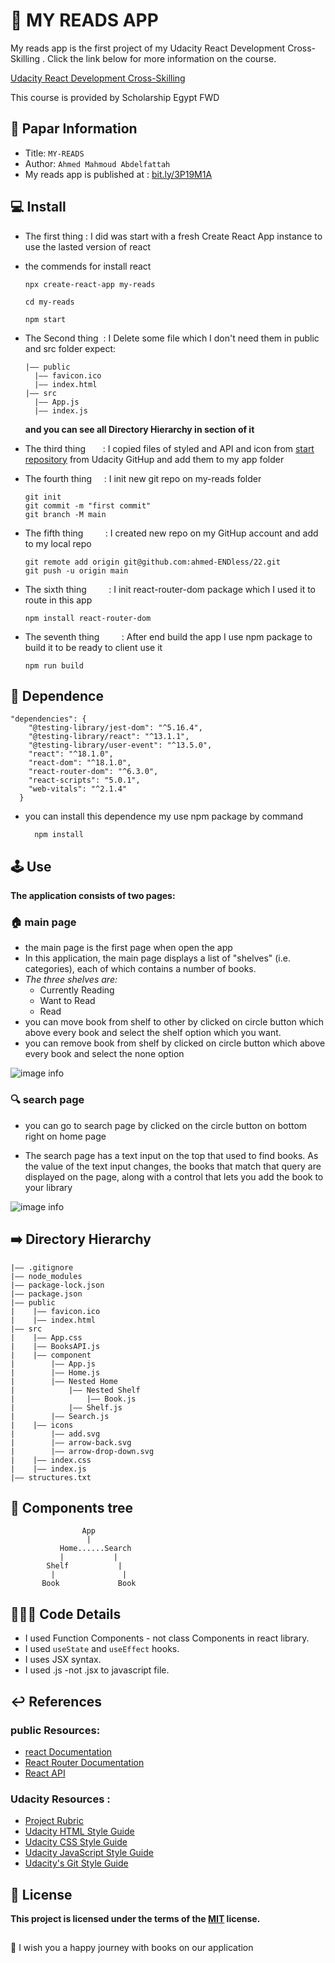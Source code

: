 📗 MY READS APP
===
My reads app is the first project of my Udacity React Development Cross-Skilling . Click the link below for more information on the course.

[Udacity React Development Cross-Skilling](https://egfwd.com/specializtion/react-development/)

This course is provided by Scholarship Egypt FWD

## 📝 Papar Information
- Title:  `MY-READS`
- Author:  `Ahmed Mahmoud Abdelfattah`
- My reads app is published at :  [bit.ly/3P19M1A](https://bit.ly/3LZDeVH)

## 💻 Install
- The first thing  : I did was start with a fresh Create React App instance to use the lasted version of react
- the commends for install react

  ```
  npx create-react-app my-reads

  cd my-reads

  npm start
  ```

- The Second thing &nbsp;: I Delete some file which I don't need them in public and src folder expect:
  ```
  |—— public
    |—— favicon.ico
    |—— index.html
  |—— src
    |—— App.js
    |—— index.js
  ```
  **and you can see all Directory Hierarchy in section of it**
- The third thing &nbsp;&nbsp;&nbsp;&nbsp;&nbsp;&nbsp;: I copied files of styled and API and icon from [start repository](https://github.com/udacity/nd0191-c1-myreads/) from Udacity GitHup and add them to my app folder
- The fourth thing &nbsp;&nbsp;&nbsp;&nbsp;: I init new git repo on my-reads folder
  ```
  git init
  git commit -m "first commit"
  git branch -M main
  ```
- The fifth thing  &nbsp;&nbsp;&nbsp;&nbsp;&nbsp;&nbsp;&nbsp;&nbsp;: I created new repo on my GitHup account and add to my local repo
  ```
  git remote add origin git@github.com:ahmed-ENDless/22.git
  git push -u origin main
  ```
- The sixth thing  &nbsp;&nbsp;&nbsp;&nbsp;&nbsp;&nbsp;&nbsp;&nbsp;: I init react-router-dom package which I used it to route in this app
  ```
  npm install react-router-dom
  ```
- The seventh thing  &nbsp;&nbsp;&nbsp;&nbsp;&nbsp;&nbsp;&nbsp;&nbsp;: After end build the app I use npm package to build it to be ready to client use it
  ```
  npm run build
  ```
## 💽 Dependence

  ```
  "dependencies": {
      "@testing-library/jest-dom": "^5.16.4",
      "@testing-library/react": "^13.1.1",
      "@testing-library/user-event": "^13.5.0",
      "react": "^18.1.0",
      "react-dom": "^18.1.0",
      "react-router-dom": "^6.3.0",
      "react-scripts": "5.0.1",
      "web-vitals": "^2.1.4"
    }

  ```
- you can install this dependence my use npm package by command
  ```
    npm install
  ```
## 🕹 Use
**The application consists of two pages:**

### 🏠 main page
- the main page is the first page when open the app
- In this application, the main page displays a list of "shelves" (i.e. categories), each of which contains a number of books. 
- _The three shelves are:_ </br>
  - Currently Reading </br>
  - Want to Read </br>
  - Read
- you can move book from shelf to other by clicked on circle button which above every book and select the shelf option which you want.
- you can remove book from shelf  by clicked on circle button which above every book and select the none option

![image info](./readmeImg/home.png)

### 🔍 search page
- you can go to search page by clicked on the circle button on bottom right on home page 

- The search page has a text input on the top that used to find books. As the value of the text input changes, the books that match that query are displayed on the page, along with a control that lets you add the book to your library

![image info](./readmeImg/writeSearch.png)

## ➡️ Directory Hierarchy
```
|—— .gitignore
|—— node_modules
|—— package-lock.json
|—— package.json
|—— public
|    |—— favicon.ico
|    |—— index.html
|—— src
|    |—— App.css
|    |—— BooksAPI.js
|    |—— component
|        |—— App.js
|        |—— Home.js
|        |—— Nested Home
|            |—— Nested Shelf
|                |—— Book.js
|            |—— Shelf.js
|        |—— Search.js
|    |—— icons
|        |—— add.svg
|        |—— arrow-back.svg
|        |—— arrow-drop-down.svg
|    |—— index.css
|    |—— index.js
|—— structures.txt
```

## 🌲 Components tree 
```
                App
                 |
           Home......Search
           |           |
        Shelf           |
         |               |
       Book             Book
```
## 👨🏻‍💻 Code Details
- I used Function Components - not class Components in react library.
- I used `useState` and `useEffect` hooks.
- I uses JSX syntax.
- I used .js -not .jsx to javascript file.

## ↩️ References

### public Resources:
- [react Documentation](https://reactjs.org/docs/getting-started.html)
- [React Router Documentation](https://reactrouter.com/docs/en/v6)
- [React API](https://reactjs.org/docs/react-api.html)
### Udacity Resources :
- [Project Rubric](https://review.udacity.com/#!/rubrics/3624/view)
- [Udacity HTML Style Guide](http://udacity.github.io/frontend-nanodegree-styleguide/index.html)
- [Udacity CSS Style Guide](http://udacity.github.io/frontend-nanodegree-styleguide/css.html)
- [Udacity JavaScript Style Guide](http://udacity.github.io/frontend-nanodegree-styleguide/javascript.html)
- [Udacity's Git Style Guide](https://udacity.github.io/git-styleguide/)

## 🔑 License
**This project is licensed under the terms of the [MIT](https://choosealicense.com/licenses/mit/) license.**

##
👋 I wish you a happy journey with books on our application

<!-- # **MYREADS APP**
